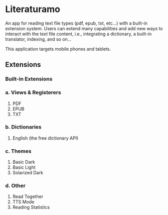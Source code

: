 # Literaturamo

An app for reading text file types (pdf, epub, txt, etc...) with a built-in extension system. Users can extend many capabilities and add new ways to interact with the text file content, i.e., integrating a dictionary, a built-in translator, indexing, and so on...

This application targets mobile phones and tablets.


## Extensions

### Built-in Extensions

### a. Views & Registerers

1. PDF
2. EPUB
3. TXT

### b. Dictionaries

1. English (the free dictionary API)

### c. Themes

1. Basic Dark
2. Basic Light
3. Solarized Dark

### d. Other

1. Read Together
2. TTS Mode
3. Reading Statistics
